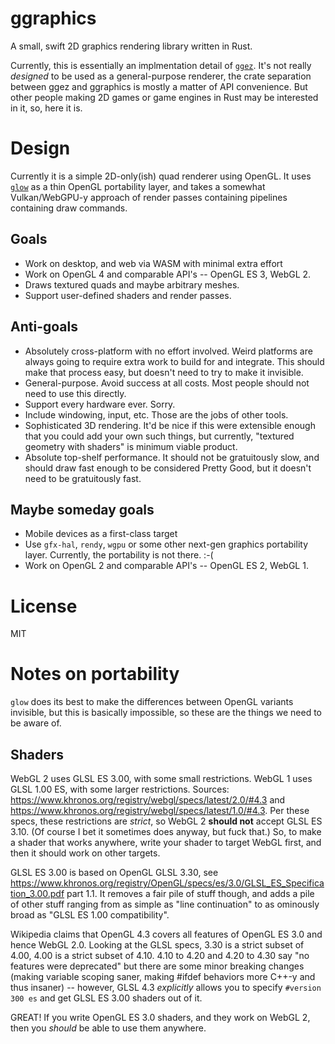 # ggraphics

A small, swift 2D graphics rendering library written in Rust.

Currently, this is essentially an implmentation detail of
[`ggez`](https://ggez.rs/).  It's not really *designed* to be
used as a general-purpose renderer, the crate separation between
ggez and ggraphics is mostly a matter of API convenience.
But other people making 2D games or game engines in Rust
may be interested in it, so, here it is.

# Design

Currently it is a simple 2D-only(ish) quad renderer using OpenGL.
It uses [`glow`](https://crates.io/crates/glow) as a thin OpenGL
portability layer, and takes a somewhat Vulkan/WebGPU-y approach of
render passes containing pipelines containing draw commands.

## Goals

 * Work on desktop, and web via WASM with minimal extra effort
 * Work on OpenGL 4 and comparable API's -- OpenGL ES 3, WebGL 2.
 * Draws textured quads and maybe arbitrary meshes.
 * Support user-defined shaders and render passes.

## Anti-goals

 * Absolutely cross-platform with no effort involved.  Weird platforms
   are always going to require extra work to build for and integrate.
   This should make that process easy, but doesn't need to try to make
   it invisible.
 * General-purpose.  Avoid success at all costs.  Most people should not
   need to use this directly.
 * Support every hardware ever.  Sorry.
 * Include windowing, input, etc.  Those are the jobs of other tools.
 * Sophisticated 3D rendering.  It'd be nice if this were extensible
   enough that you could add your own such things, but currently,
   "textured geometry with shaders" is minimum viable product.
 * Absolute top-shelf performance.  It should not be gratuitously slow,
   and should draw fast enough to be considered Pretty Good, but it
   doesn't need to be gratuitously fast.

## Maybe someday goals

 * Mobile devices as a first-class target
 * Use `gfx-hal`, `rendy`, `wgpu` or some other next-gen graphics
   portability layer.  Currently, the portability is not there.  :-(
 * Work on OpenGL 2 and comparable API's -- OpenGL ES 2, WebGL 1.


# License

MIT

# Notes on portability

`glow` does its best to make the differences between OpenGL variants
invisible, but this is basically impossible, so these are the things we
need to be aware of.

## Shaders

WebGL 2 uses GLSL ES 3.00, with some small restrictions.  WebGL 1 uses
GLSL 1.00 ES, with some larger restrictions.  Sources:
<https://www.khronos.org/registry/webgl/specs/latest/2.0/#4.3> and
<https://www.khronos.org/registry/webgl/specs/latest/1.0/#4.3>.
Per these specs, these restrictions are *strict*, so WebGL 2 **should not**
accept GLSL ES 3.10.  (Of course I bet it sometimes does anyway, but
fuck that.) So, to make a shader that works anywhere, write your shader to
target WebGL first, and then it should work on other targets.

GLSL ES 3.00 is based on OpenGL GLSL 3.30, see
<https://www.khronos.org/registry/OpenGL/specs/es/3.0/GLSL_ES_Specification_3.00.pdf>
part 1.1.  It removes a fair pile of stuff though, and adds a pile of
other stuff ranging from as simple as "line continuation" to as ominously
broad as "GLSL ES 1.00 compatibility".

Wikipedia claims that OpenGL 4.3 covers all features of OpenGL ES 3.0
and hence WebGL 2.0.  Looking at the GLSL specs, 3.30 is a strict subset
of 4.00, 4.00 is a strict subset of 4.10.  4.10 to 4.20 and 4.20 to 4.30
say "no features were deprecated" but there are some minor breaking
changes (making variable scoping saner, making #ifdef behaviors more
C++-y and thus insaner) -- however, GLSL 4.3 *explicitly* allows you to
specify `#version 300 es` and get GLSL ES 3.00 shaders out of it.

GREAT!  If you write OpenGL ES 3.0 shaders, and they work on WebGL 2,
then you *should* be able to use them anywhere.
